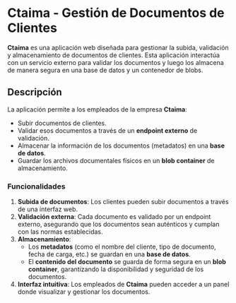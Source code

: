 # Ctaima - Gestión de Documentos de Clientes

**Ctaima** es una aplicación web diseñada para gestionar la subida, validación y almacenamiento de documentos de clientes. Esta aplicación interactúa con un servicio externo para validar los documentos y luego los almacena de manera segura en una base de datos y un contenedor de blobs.

## Descripción

La aplicación permite a los empleados de la empresa **Ctaima**:

- Subir documentos de clientes.
- Validar esos documentos a través de un **endpoint externo** de validación.
- Almacenar la información de los documentos (metadatos) en una **base de datos**.
- Guardar los archivos documentales físicos en un **blob container** de almacenamiento.

### Funcionalidades

1. **Subida de documentos**: Los clientes pueden subir documentos a través de una interfaz web.
2. **Validación externa**: Cada documento es validado por un endpoint externo, asegurando que los documentos sean auténticos y cumplan con las normas establecidas.
3. **Almacenamiento**:
   - Los **metadatos** (como el nombre del cliente, tipo de documento, fecha de carga, etc.) se guardan en una **base de datos**.
   - El **contenido del documento** se guarda de forma segura en un **blob container**, garantizando la disponibilidad y seguridad de los documentos.
4. **Interfaz intuitiva**: Los empleados de **Ctaima** pueden acceder a un panel donde visualizar y gestionar los documentos.

